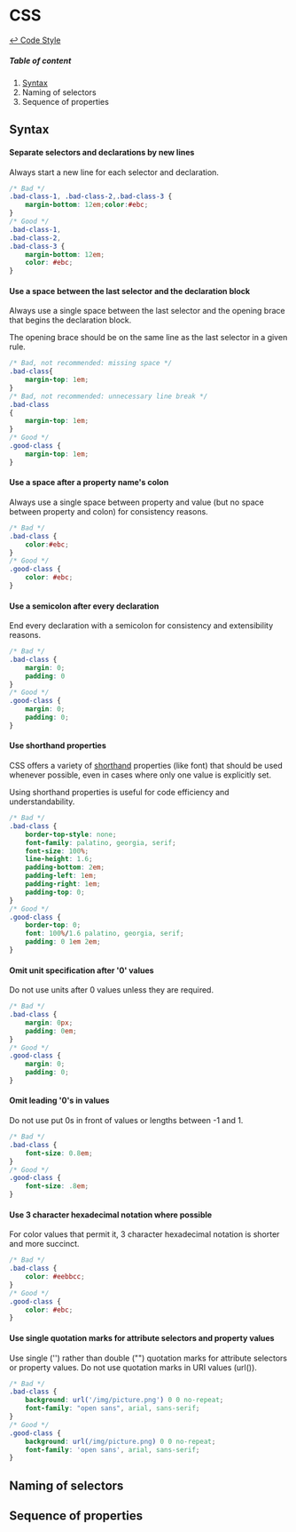 CSS
==

[↩ Code Style](https://github.com/ahtohbi4/code-style/blob/master/README.md#code-style)

##### Table of content
1. [Syntax](#syntax)
2. Naming of selectors
3. Sequence of properties

Syntax
--

#### Separate selectors and declarations by new lines

Always start a new line for each selector and declaration.
```css
/* Bad */
.bad-class-1, .bad-class-2,.bad-class-3 {
    margin-bottom: 12em;color:#ebc;
}
/* Good */
.bad-class-1,
.bad-class-2,
.bad-class-3 {
    margin-bottom: 12em;
    color: #ebc;
}
```

#### Use a space between the last selector and the declaration block

Always use a single space between the last selector and the opening brace that begins the declaration block.

The opening brace should be on the same line as the last selector in a given rule.
```css
/* Bad, not recommended: missing space */
.bad-class{
    margin-top: 1em;
}
/* Bad, not recommended: unnecessary line break */
.bad-class
{
    margin-top: 1em;
}
/* Good */
.good-class {
    margin-top: 1em;
}
```

#### Use a space after a property name's colon

Always use a single space between property and value (but no space between property and colon) for consistency reasons.
```css
/* Bad */
.bad-class {
    color:#ebc;
}
/* Good */
.good-class {
    color: #ebc;
}
```

#### Use a semicolon after every declaration

End every declaration with a semicolon for consistency and extensibility reasons.
```css
/* Bad */
.bad-class {
    margin: 0;
    padding: 0
}
/* Good */
.good-class {
    margin: 0;
    padding: 0;
}
```

#### Use shorthand properties

CSS offers a variety of [shorthand](http://www.w3.org/TR/CSS21/about.html#shorthand) properties (like font) that should be used whenever possible, even in cases where only one value is explicitly set.

Using shorthand properties is useful for code efficiency and understandability.
```css
/* Bad */
.bad-class {
    border-top-style: none;
    font-family: palatino, georgia, serif;
    font-size: 100%;
    line-height: 1.6;
    padding-bottom: 2em;
    padding-left: 1em;
    padding-right: 1em;
    padding-top: 0;
}
/* Good */
.good-class {
    border-top: 0;
    font: 100%/1.6 palatino, georgia, serif;
    padding: 0 1em 2em;
}
```

#### Omit unit specification after '0' values

Do not use units after 0 values unless they are required.
```css
/* Bad */
.bad-class {
    margin: 0px;
    padding: 0em;
}
/* Good */
.good-class {
    margin: 0;
    padding: 0;
}
```

#### Omit leading '0's in values

Do not use put 0s in front of values or lengths between -1 and 1.
```css
/* Bad */
.bad-class {
    font-size: 0.8em;
}
/* Good */
.good-class {
    font-size: .8em;
}
```

#### Use 3 character hexadecimal notation where possible

For color values that permit it, 3 character hexadecimal notation is shorter and more succinct.
```css
/* Bad */
.bad-class {
    color: #eebbcc;
}
/* Good */
.good-class {
    color: #ebc;
}
```

#### Use single quotation marks for attribute selectors and property values

Use single ('') rather than double ("") quotation marks for attribute selectors or property values. Do not use quotation marks in URI values (url()).
```css
/* Bad */
.bad-class {
    background: url('/img/picture.png') 0 0 no-repeat;
    font-family: "open sans", arial, sans-serif;
}
/* Good */
.good-class {
    background: url(/img/picture.png) 0 0 no-repeat;
    font-family: 'open sans', arial, sans-serif;
}
```

Naming of selectors
--

Sequence of properties
--

